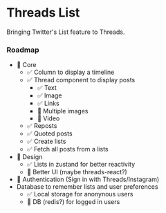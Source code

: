 # Threads List

Bringing Twitter's List feature to Threads.

### Roadmap

- 🚧 Core
  - ✅ Column to display a timeline
  - ✅ Thread component to display posts
    - ✅ Text
    - ✅ Image
    - ✅ Links
    - 🚧 Multiple images
    - 🚧 Video
  - ✅ Reposts
  - ✅ Quoted posts
  - ✅ Create lists
  - ✅ Fetch all posts from a lists
- 🚧 Design
  - ✅ Lists in zustand for better reactivity
  - 🚧 Better UI (maybe threads-react?)
- 🔲 Authentication (Sign in with Threads/Instagram)
- Database to remember lists and user preferences
  - ✅ Local storage for anonynous users
  - 🔲 DB (redis?) for logged in users
